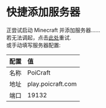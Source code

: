 <script>
setTimeout(function(){
window.location="minecraft://?addExternalServer=PoiCraft|play.poicraft.com:19132"
},"3000")
</script>
# 快捷添加服务器

正尝试启动 Minecraft 并添加服务器......  
若无法调起，点击[此处](minecraft://?addExternalServer=PoiCraft|play.poicraft.com:19132)重试.  
或手动填写服务器配置:

|配置|值|
|:-:|:--|
|名称|PoiCraft|
|地址|play.poicraft.com|
|端口|19132|
